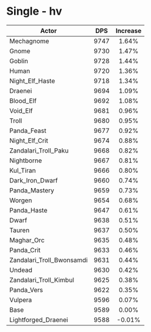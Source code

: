 # Single - hv
| Actor | DPS | Increase |
|---|:---:|:---:|
|Mechagnome|9747|1.64%|
|Gnome|9730|1.47%|
|Goblin|9728|1.44%|
|Human|9720|1.36%|
|Night_Elf_Haste|9718|1.34%|
|Draenei|9694|1.09%|
|Blood_Elf|9692|1.08%|
|Void_Elf|9681|0.96%|
|Troll|9680|0.95%|
|Panda_Feast|9677|0.92%|
|Night_Elf_Crit|9674|0.88%|
|Zandalari_Troll_Paku|9668|0.82%|
|Nightborne|9667|0.81%|
|Kul_Tiran|9666|0.80%|
|Dark_Iron_Dwarf|9660|0.74%|
|Panda_Mastery|9659|0.73%|
|Worgen|9654|0.68%|
|Panda_Haste|9647|0.61%|
|Dwarf|9638|0.51%|
|Tauren|9637|0.50%|
|Maghar_Orc|9635|0.48%|
|Panda_Crit|9633|0.46%|
|Zandalari_Troll_Bwonsamdi|9631|0.44%|
|Undead|9630|0.42%|
|Zandalari_Troll_Kimbul|9625|0.38%|
|Panda_Vers|9622|0.35%|
|Vulpera|9596|0.07%|
|Base|9589|0.00%|
|Lightforged_Draenei|9588|-0.01%|
